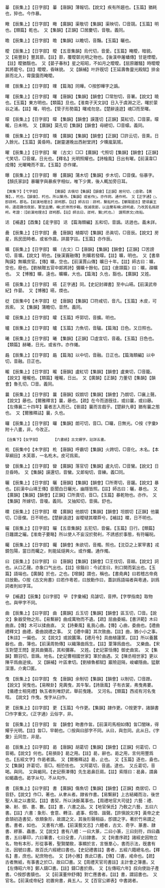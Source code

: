 <!-- { "loadSidebar": true } -->
曓	【辰集上】【日字部】	曓	【唐韻】薄報切。【說文】疾有所趨也。【玉篇】猶耗也，猝也。今作暴。

曔	【辰集上】【日字部】	曔	【廣韻】渠敬切【集韻】渠映切，□音競。【玉篇】明也。【類篇】乾也。　又【集韻】【正韻】□居慶切，音敬。義同。

曕	【辰集上】【日字部】	曕	【集韻】以瞻切，音豔。【玉篇】曬也。

曖	【辰集上】【日字部】	曖	【五音集韻】烏代切，音愛。【玉篇】晻曖，暗貌。　又【易豐卦】豐其蔀。【註】蔀，覆曖鄣光明之物也。【後漢申屠蟠傳】甘是堙曖。【註】曖猶翳也。　又【晏子春秋】星之昭昭，不如月之曖曖。【屈原離騷】時曖曖其將罷兮。【註】曖曖，昏昧貌。　又【韻補】叶許旣切【王延壽魯靈光殿賦】排金扉而北入，霄靄靄而晻曖。

曗	【辰集上】【日字部】	曗	【篇海】同曄。○按卽曄字之譌。

曙	【辰集上】【日字部】	曙	【唐韻】【集韻】【韻會】□常恕切，音署。【說文】曉也。【玉篇】東方明也。【類篇】旦也。【淮南子天文訓】日入于虞淵之汜，曙於蒙谷之浦。【註】曙，明也。【管子形勢篇】曙戒勿怠。【楚辭遠遊】魂□而至曙。

曚	【辰集上】【日字部】	曚	【集韻】【韻會】謨蓬切【正韻】莫紅切，□音蒙。曚曨，日未明。　又【廣韻】莫孔切【集韻】【韻會】母總切，□音蠓。義同。

曛	【辰集上】【日字部】	曛	【廣韻】【集韻】【韻會】【正韻】□許云切，音熏。日入餘光。【玉篇】黃昏時。【謝靈運晚出西射堂詩】夕曛嵐氣隂。

曜	【辰集上】【日字部】	曜	〔古文〕□□【廣韻】弋照切【集韻】【韻會】【正韻】弋笑切，□音燿。日光也。【釋名】光明照耀也。【詩檜風】日出有曜。【前漢韋□成傳】光曜晻而不宣。【玉篇】亦作燿。

曝	【辰集上】【日字部】	曝	【廣韻】蒲木切【集韻】步木切，□音僕。俗暴字。【顏氏家訓】暴曬字與暴疾字相似，唯下少異，後人輒加旁日耳。

	【寅集下】【弋字部】		【廣韻】古俄切【集韻】【韻會】【正韻】居何切，□音歌。【廣雅】，，杙也。【韻會】，杙也。所以繫舟。【集韻】或省作□。亦作牁。通作柯。　又【正字通】□，卽牂柯。郡名。【前漢地理志】牂柯郡。【註】師古曰：牂柯，繫船杙也。【華陽國志】楚頃襄王時，遣莊蹻伐夜郞，軍至且蘭，椓□於岸而步戰。旣滅夜郞，以且蘭有椓□牂柯處，乃改其名爲牂柯。考證：〔【前漢地理志】牂柯郡。【註】師古曰，牂柯，繫□杙也。〕　謹照原文□改船。 

迗	【補遺】【酉集】【辵字部】	迗	【篇海類編】五和切，音譌。迗逇也。義未詳。

曟	【辰集上】【日字部】	曟	【唐韻】植鄰切【集韻】丞眞切，□音辰。【說文】房星，爲民田時者。或省作晨。詳晨字註。【玉篇】亦作辰。

曠	【辰集上】【日字部】	曠	〔古文〕□【唐韻】【集韻】【韻會】【正韻】□苦謗切，音壙。【說文】明也。【後漢竇融傳】則曠若發曚。【註】曠，明也。　又【書臯陶謨】無曠庶官。【傳】曠，空也。【前漢賈山傳】曠日十年。【註】師古曰：曠，空也，廢也。【劉楨贈五官中郞將詩】彌曠十餘旬。【註】《倉頡篇》曰：曠，疎曠也。　又【博雅】曠，遠也。曠曠，大也。【篇海】久也，豁也。【廣韻】又姓。

曣	【辰集上】【日字部】	曣	【正字通】同。【史記封禪書】至中山曣。【前漢武帝紀】作晏。　又【博雅】曣，煗也。

柉	【辰集中】【木字部】	柉	【唐韻】【集韻】□符咸切，音凡。【玉篇】木皮，可爲索。　又【集韻】蒲瞻切，音然。義同。

曤	【辰集上】【日字部】	曤	【玉篇】呼郭切，音擴。明也。

曥	【辰集上】【日字部】	曥	【玉篇】力魚切，音驢。【篇海】日色。又日照也。

曦	【辰集上】【日字部】	曦	【集韻】【正韻】□虛宜切，音羲。【玉篇】日色也。【類篇】赫曦，日光。或省作。亦作爔。

曧	【辰集上】【日字部】	曧	【篇海】以中切，音融。日正也。【篇海類編】以中切，音融。日正也。

曨	【辰集上】【日字部】	曨	【唐韻】盧紅切【集韻】【韻會】盧東切，□音籠。【說文】曈曨也。【類篇】曈曨，日出。　又【廣韻】【正韻】力董切【集韻】【韻會】魯孔切，□音。義同。

曩	【辰集上】【日字部】	曩	【唐韻】奴朗切【集韻】【韻會】乃朗切，□襄上聲。【說文】曏也。【爾雅釋言】曩，曏也。【疏】在今而道旣往，或曰曩，或曰曏。【左傳襄二十四年】曩者志入而已。【晉語】曩而言戲乎。【楚辭九章】猶有曩之態也。　又【爾雅釋詁】曩，久也。

曪	【辰集上】【日字部】	曪	【集韻】朗可切，音□。□曪，日無光。○按《字彙》附十八畫，非。今改正。

	【丑集下】【女字部】		【六書統】古文姍字。註詳五畫。

杹	【辰集中】【木字部】	杹	【唐韻】呼霸切【集韻】火跨切，□音化。木名。【本草綱目】木芙蓉，一名杹木。皮可爲索。

曫	【辰集上】【日字部】	曫	【廣韻】落官切【集韻】盧丸切，□音鸞。【說文】日旦昏時。　又【集韻】謨還切，音蠻。又郞甸切，音練。義□同。

曬	【辰集上】【日字部】	曬	【唐韻】【集韻】【韻會】□所寄切，音躧。【說文】暴也。【前漢中山靖王傳】臣聞白日曬光，幽隱皆照。【註】師古曰：曬，暴也。　又【廣韻】【集韻】【韻會】【正韻】□所賣切，音□。【玉篇】暴乾物也。亦作。　又【集韻】所嫁切，音嗄。義同。　又抽知切，音摛。舒也。

曭	【辰集上】【日字部】	曭	【廣韻】他朗切【集韻】【韻會】坦朗切【正韻】他曩切，□音儻。日不明也。【楚辭遠遊】峕曖曃其曭莽兮。【補註】曭，日不明也。

曮	【辰集上】【日字部】	曮	【五音集韻】五犯切，音儼。【玉篇】日行。【類篇】日躔謂之曮。【淮南子要略】所以使人不妄沒於勢利，不誘惑於事態，有符曮晲。

曯	【辰集上】【日字部】	曯	【韻會】朱欲切，音燭。照也。【沈亞之上冢宰書】戎鏡包陽，當日而曯之，則能延燧興火。或作爥。通作燭。

曰	【辰集上】【曰字部】	曰	【唐韻】【集韻】【韻會】□王伐切，音越。【說文】詞也。从口乙聲。亦象口气出也。【註】徐鍇曰：今試言曰，則口開而氣出也。【玉篇】語端也。【廣韻】於也，之也。【增韻】謂也，稱也。【書堯典】曰若稽古帝堯曰放勳。○按《古文尙書》曰若作粵若，曰放勳作曰，蓋訓爲語端者與粵通，訓爲詞者則如字耳。

曱	【補遺】【辰集】【曰字部】	曱	【字彙補】烏謔切，音押。【字學指南】取物也。與甲字不同。

曲	【辰集上】【曰字部】	曲	【廣韻】丘玉切【集韻】【韻會】區玉切，□音。【說文】象器受物之形。【易繫辭】曲成萬物而不遺。【疏】屈曲委細。【書洪範】木曰曲直。【傳】木可以揉曲直。　又【詩秦風】亂我心曲。【傳】心曲，委曲也。【禮曲禮釋文】曲禮，委曲說禮之事。　又【禮中庸】其次致曲。【註】曲，猶小小之事。【朱註】一偏也。　又【說文】或說蠶簿。【禮月令】具曲植籧筐。【註】所以養蠶器也。曲，簿也。【前漢周勃傳】以織簿曲爲生。【註】葦簿爲曲也。　又樂曲。【宋玉對楚王問】是其曲彌高，其和彌寡。　又姓。【史記蒙恬傳】御史曲宮。　又【集韻】顆羽切，音踽。地名。【史記曹相國世家】軍於曲遇。又【陳丞相世家】更以陳平爲曲逆侯。　又【韻補】叶區聿切。【劉植魯都賦】巖險迴隔，峻巘隱曲。猛獸深潛，介禽□匿。

曳	【辰集上】【曰字部】	曳	【唐韻】余制切【集韻】【韻會】以制切，□音跇。【說文】臾曳也。【易睽卦】見輿曳，其牛掣。【詩唐風】子有衣裳，弗曳弗婁。【儀禮士相見禮】執玉者則唯舒武，舉前曳踵。　又河名。【類篇】西戎有河名曳咥。　【說文】作曳。曳字从臼作。

更	【辰集上】【曰字部】	更	【玉篇】今作更。【集韻】隷作更。○按更字，諸韻書□作字重文。《正字通》云俗字，非。

曶	【辰集上】【日字部】	曶	【韻會】昒書作曶。【前漢司馬相如傳】曶□闇昧，得耀乎光明。【註】曶□，早朝也。◎按與曰部字不同。从曰，與忽同。此从日。《字彙》云同忽，非是。

曷	【辰集上】【曰字部】	曷	【唐韻】胡葛切【集韻】【韻會】【正韻】何葛切，□音褐。【說文】何也。【易損卦】曷之用。【註】曷，辭也。曷之用，言何用豐爲也。【五經文字】作曷者譌。　又【爾雅釋詁】曷，止也。　又【玉篇】逐也，盍也。　又【集韻】許葛切，音□。相恐怯也。　又阿葛切，音遏。逮也。　又丘葛切，音喝。與同。　又與蝎同。【史記蔡澤傳】先生曷鼻巨肩。【註】索隱曰：曷鼻，謂鼻如蝎蟲也。曷字从匂，不从匃作。

書	【辰集上】【曰字部】	書	【廣韻】傷魚切【集韻】【韻會】【正韻】商居切，□音舒。【說文】作□，著也。从聿从者。隷省作書。【易繫辭】上古結繩而治，後世聖人易之以書契。【註】書契，所以決斷萬事也。【周禮地官大司徒】六藝：禮、樂、射、御、書、數。【註】書，六書之品。又【地官保氏】乃敎之六藝，五曰六書。【註】六書：象形、會意、轉注、處事、假借、諧聲。【許愼說文序】黃帝之史倉頡初造書契，依類象形，故謂之文，其後形聲相益，卽謂之字。著於竹帛謂之書。書者，如也。　又書有六體。【前漢藝文志】六體者，古文、奇字、篆書、隷書、繆篆、蟲書。又【說文】書有八體：一曰大篆，二曰小篆，三曰刻符，四曰蟲書，五曰摹印，六曰署書，七曰殳書，八曰隷書。　又【尙書序疏】諸經史因物立名，物有本形，形從事著，聖賢闡敎，事顯於言，言愜羣心，書而示法，旣書有法，因號曰書。故百氏六經總曰書也。【史記禮書註】書者，五經六籍總名也。【釋名】書，庶也。紀庶物也。　又【詩小雅】畏此□書。【傳】□書，戒命也。【疏】古者無紙，有事書之於□，故曰□書。又【周禮天官司書註】主計會之簿書。又【左傳昭六年】鄭人鑄□書。【註】鑄□書於鼎。　又【左傳昭六年】叔向使詒子產書。○按卽書牘也。　又【前漢董仲舒傳】對亡應書者。【註】書，謂詔書也。　又官名。【前漢成帝紀】初置尙書，員五人。又【百官公卿表】中書謁者。

